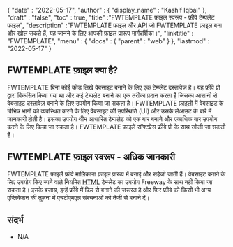 {
  "date" : "2022-05-17",
  "author" : {
    "display_name" : "Kashif Iqbal"
},
  "draft" : "false",
  "toc" : true,
  "title" :"FWTEMPLATE फ़ाइल स्वरूप - फ्रीवे टेम्पलेट फ़ाइल",
  "description" :"FWTEMPLATE फ़ाइल और API जो FWTEMPLATE फ़ाइल बना और खोल सकते हैं, यह जानने के लिए आपकी फ़ाइल प्रारूप मार्गदर्शिका।",
  "linktitle" : "FWTEMPLATE",
  "menu" : {
    "docs" : {
      "parent" : "web"
}
},
  "lastmod" : "2022-05-17"
}

## FWTEMPLATE फ़ाइल क्या है?

FWTEMPLATE बिना कोई कोड लिखे वेबसाइट बनाने के लिए एक टेम्प्लेट दस्तावेज़ है। यह फ्रीवे प्रो द्वारा विकसित किया गया था और कई टेम्पलेट बनाने का एक तरीका प्रदान करता है जिसका आसानी से वेबसाइट दस्तावेज़ बनाने के लिए उपयोग किया जा सकता है। FWTEMPLATE फ़ाइलों में वेबसाइट के विभिन्न भागों को व्यवस्थित करने के लिए वेबसाइट की उपस्थिति (UI) और उसके लेआउट के बारे में जानकारी होती है। इसका उपयोग थीम आधारित टेम्पलेट को एक बार बनाने और एकाधिक बार उपयोग करने के लिए किया जा सकता है। FWTEMPLATE फाइलें सॉफ्टप्रेस फ्रीवे प्रो के साथ खोली जा सकती हैं।

## FWTEMPLATE फ़ाइल स्वरूप - अधिक जानकारी

FWTEMPLATE फाइलें फ्रीवे मालिकाना फ़ाइल प्रारूप में बनाई और सहेजी जाती हैं। वेबसाइट बनाने के लिए उपयोग किए जाने वाले नियमित [HTML](/hi/web/html/) टेम्प्लेट का उपयोग Freeway के साथ नहीं किया जा सकता है। इसके बजाय, इन्हें फ्रीवे में फिर से बनाने की जरूरत है और फिर फ्रीवे को किसी भी अन्य एप्लिकेशन की तुलना में एचटीएमएल संरचनाओं को तेजी से बनाने दें।

## संदर्भ

* N/A

